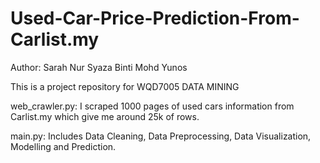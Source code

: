 # Used-Car-Price-Prediction-From-Carlist.my
Author: Sarah Nur Syaza Binti Mohd Yunos

This is a project repository for WQD7005 DATA MINING

web_crawler.py: I scraped 1000 pages of used cars information from Carlist.my which give me around 25k of rows.

main.py: Includes Data Cleaning, Data Preprocessing, Data Visualization, Modelling and Prediction.
